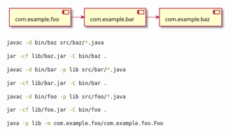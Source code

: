 ![](../assets/plantuml/case2.svg)

```sh
javac -d bin/baz src/baz/*.java
```

```sh
jar -cf lib/baz.jar -C bin/baz .
```

```sh
javac -d bin/bar -p lib src/bar/*.java
```

```sh
jar -cf lib/bar.jar -C bin/bar .
```

```sh
javac -d bin/foo -p lib src/foo/*.java
```

```sh
jar -cf lib/foo.jar -C bin/foo .
```

```sh
java -p lib -m com.example.foo/com.example.foo.Foo
```

